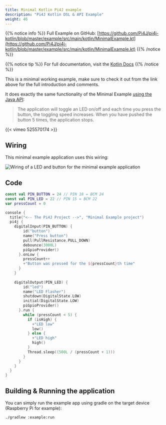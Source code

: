 ```yaml
---
title: Minimal Kotlin Pi4J example
description: "Pi4J Kotlin DSL & API Example"
weight: 46
---
```


{{% notice info %}}
Full Example on GitHub: [https://github.com/Pi4J/pi4j-kotlin/blob/master/example/src/main/kotlin/MinimalExample.kt](https://github.com/Pi4J/pi4j-kotlin/blob/master/example/src/main/kotlin/MinimalExample.kt)
{{% /notice %}}

{{% notice tip %}}
For full documentation, visit the [Kotlin Docs](https://pi4j.com/kotlin/kotlin-api-docs/)
{{% /notice %}}

This is a minimal working example, make sure to check it out from the link above for the full introduction and comments.

It does exactly the same functionality of the Minimal Example [using the Java API](/getting-started/minimal-example-application/):

> The application will toggle an LED on/off and each time you press the button, the toggling speed increases. When you have pushed the button 5 times, the application stops.

{{< vimeo 525570174 >}}

## Wiring

This minimal example application uses this wiring:

![Wiring of a LED and button for the minimal example application](/assets/getting-started/minimal/led-button_bb.png)

## Code


```kotlin
const val PIN_BUTTON = 24 // PIN 18 = BCM 24
const val PIN_LED = 22 // PIN 15 = BCM 22
var pressCount = 0

console {
  title("<-- The Pi4J Project -->", "Minimal Example project")
  pi4j {
    digitalInput(PIN_BUTTON) {
        id("button")
        name("Press button")
        pull(PullResistance.PULL_DOWN)
        debounce(3000L)
        piGpioProvider()
      }.onLow {
        pressCount++
        +"Button was pressed for the ${pressCount}th time"
      }
    }
    
    digitalOutput(PIN_LED) {
        id("led")
        name("LED Flasher")
        shutdown(DigitalState.LOW)
        initial(DigitalState.LOW)
        piGpioProvider()
      }.run {
        while (pressCount < 5) {
          if (isHigh) {
            +"LED low"
            low()
          } else {
            +"LED high"
            high()
          }
          Thread.sleep((500L / (pressCount + 1)))
        }
      }
    }
  }
}
```

## Building & Running the application

You can simply run the example app using gradle on the target device (Raspberry Pi for example):
``` shell
./gradlew :example:run
```